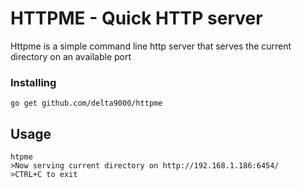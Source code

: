 # HTTPME - Quick HTTP server

Httpme is a simple command line http server that serves the current directory on an available port

### Installing

```
go get github.com/delta9000/httpme
```
## Usage

```
htpme
>Now serving current directory on http://192.168.1.186:6454/
>CTRL+C to exit
```
